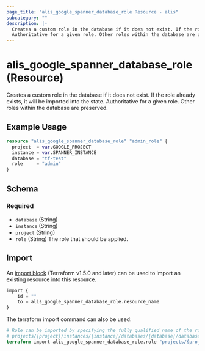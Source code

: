 ```yaml
---
page_title: "alis_google_spanner_database_role Resource - alis"
subcategory: ""
description: |-
  Creates a custom role in the database if it does not exist. If the role already exists, it will be imported into the state.
  Authoritative for a given role. Other roles within the database are preserved.
---
```


# alis_google_spanner_database_role (Resource)

Creates a custom role in the database if it does not exist. If the role already exists, it will be imported into the state.
Authoritative for a given role. Other roles within the database are preserved.



## Example Usage

```terraform
resource "alis_google_spanner_database_role" "admin_role" {
  project  = var.GOOGLE_PROJECT
  instance = var.SPANNER_INSTANCE
  database = "tf-test"
  role     = "admin"
}
```



<!-- schema generated by tfplugindocs -->
## Schema

### Required

- `database` (String)
- `instance` (String)
- `project` (String)
- `role` (String) The role that should be applied.



## Import

An [import block](https://developer.hashicorp.com/terraform/language/import) (Terraform v1.5.0 and later) can be used to import an existing resource into this resource.

```tf
import {
    id = ""
    to = alis_google_spanner_database_role.resource_name
}
```

The terraform import command can also be used:

```terraform
# Role can be imported by specifying the fully qualified name of the role
# projects/{project}/instances/{instance}/databases/{database}/databaseRoles/{role}
terraform import alis_google_spanner_database_role.role "projects/{project}/instances/{instance}/databases/{database}/databaseRoles/{role}"
```


